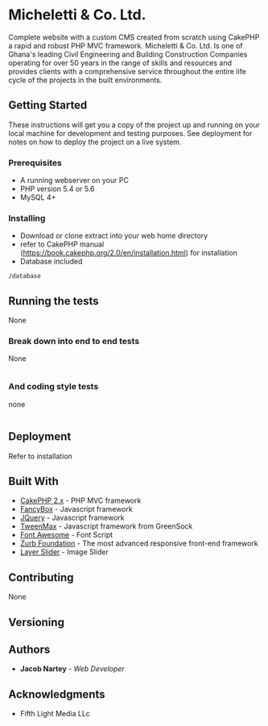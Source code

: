 # Micheletti & Co. Ltd. 
Complete website with a custom CMS created from scratch using CakePHP a rapid and robust PHP MVC framework. Micheletti & Co. Ltd. Is one of Ghana's leading Civil Engineering and Building Construction Companies operating for over 50 years in the range of skills and resources and provides clients with a comprehensive service throughout the entire life cycle of the projects in the built environments.

## Getting Started

These instructions will get you a copy of the project up and running on your local machine for development and testing purposes. See deployment for notes on how to deploy the project on a live system.

### Prerequisites

* A running webserver on your PC 
* PHP version 5.4 or 5.6
* MySQL 4+

### Installing

* Download or clone extract into your web home directory 
* refer to CakePHP manual (https://book.cakephp.org/2.0/en/installation.html) for installation
* Database included

```
/database
```

## Running the tests

None

### Break down into end to end tests

None

```

```

### And coding style tests

none

```

```

## Deployment

Refer to installation

## Built With

* [CakePHP 2.x](https://www.cakephp.org) - PHP MVC framework
* [FancyBox](http://fancyapps.com/fancybox/) - Javascript framework
* [JQuery](https://jquery.com/) - Javascript framework
* [TweenMax](https://greensock.com/tweenmax) - Javascript framework from GreenSock
* [Font Awesome](https://greensock.com/tweenmax) - Font Script
* [Zurb Foundation](https://foundation.zurb.com/) - The most advanced responsive front-end framework
* [Layer Slider](https://codecanyon.net/item/layerslider-responsive-jquery-slider-plugin/922100) - Image Slider

## Contributing

None

## Versioning

 

## Authors

* **Jacob Nartey** - *Web Developer*

## Acknowledgments

* Fifth Light Media LLc
